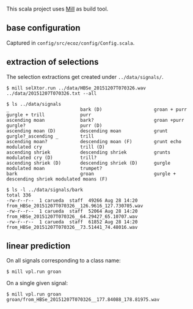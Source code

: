 This scala project uses [Mill](http://www.lihaoyi.com/mill/) as build tool.


## base configuration

Captured in `config/src/ecoz/config/Config.scala`.

## extraction of selections

The selection extractions get created under `../data/signals/`.

    $ mill selXtor.run ../data/HBSe_20151207T070326.wav ../data/20151207T070326.txt --all

    $ ls ../data/signals
    _                          bark (D)                   groan + purr               gurgle + trill             purr
    ascending moan             bark?                      groan +purr                gurgle?                    purr (D)
    ascending moan (D)         descending moan            grunt                      gurgle?_ascending _        trill
    ascending moan?            descending moan (F)        grunt echo                 modulated cry              trill (D)
    ascending shriek           descending shriek          grunts                     modulated cry (D)          trill?
    ascending shriek (D)       descending shriek (D)      gurgle                     modulated moan             trumpet?
    bark                       groan                      gurgle + descending shriek modulated moans (F)

    $ ls -l ../data/signals/bark
    total 336
    -rw-r--r--  1 carueda  staff  49266 Aug 28 14:20 from_HBSe_20151207T070326__126.9616_127.730705.wav
    -rw-r--r--  1 carueda  staff  52064 Aug 28 14:20 from_HBSe_20151207T070326__64.29427_65.10707.wav
    -rw-r--r--  1 carueda  staff  61852 Aug 28 14:20 from_HBSe_20151207T070326__73.51441_74.48016.wav

## linear prediction

On all signals corresponding to a class name:

    $ mill vpl.run groan

On a single given signal:

    $ mill vpl.run groan groan/from_HBSe_20151207T070326__177.84088_178.81975.wav
